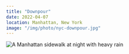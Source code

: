 ```yaml
---
title: "Downpour"
date: 2022-04-07
location: Manhattan, New York
image: "/img/photo/nyc-downpour.jpg"
---
```


![A Manhattan sidewalk at night with heavy rain](/img/photo/nyc-downpour.jpg)
